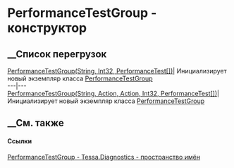 # PerformanceTestGroup - конструктор
##  __Список перегрузок
[PerformanceTestGroup(String, Int32,
PerformanceTest[])](M_Tessa_Diagnostics_PerformanceTestGroup__ctor_1.htm)|
Инициализирует новый экземпляр класса
[PerformanceTestGroup](T_Tessa_Diagnostics_PerformanceTestGroup.htm)  
---|---  
[PerformanceTestGroup(String, Action, Action, Int32,
PerformanceTest[])](M_Tessa_Diagnostics_PerformanceTestGroup__ctor.htm)|
Инициализирует новый экземпляр класса
[PerformanceTestGroup](T_Tessa_Diagnostics_PerformanceTestGroup.htm)  
##  __См. также
#### Ссылки
[PerformanceTestGroup - ](T_Tessa_Diagnostics_PerformanceTestGroup.htm)
[Tessa.Diagnostics - пространство имён](N_Tessa_Diagnostics.htm)
